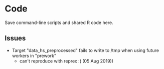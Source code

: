 # Code

Save command-line scripts and shared R code here.

## Issues

- Target "data_hs_preprocessed" fails to write to /tmp when using future workers in "prework"
  - can't reproduce with reprex :( (05 Aug 2019))
